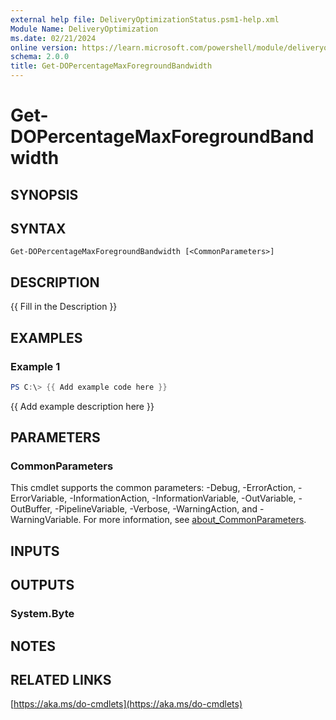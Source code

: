 ```yaml
---
external help file: DeliveryOptimizationStatus.psm1-help.xml
Module Name: DeliveryOptimization
ms.date: 02/21/2024
online version: https://learn.microsoft.com/powershell/module/deliveryoptimization/get-dopercentagemaxforegroundbandwidth?view=windowsserver2025-ps&wt.mc_id=ps-gethelp
schema: 2.0.0
title: Get-DOPercentageMaxForegroundBandwidth
---
```


# Get-DOPercentageMaxForegroundBandwidth

## SYNOPSIS

## SYNTAX

```
Get-DOPercentageMaxForegroundBandwidth [<CommonParameters>]
```

## DESCRIPTION
{{ Fill in the Description }}

## EXAMPLES

### Example 1
```powershell
PS C:\> {{ Add example code here }}
```

{{ Add example description here }}

## PARAMETERS

### CommonParameters
This cmdlet supports the common parameters: -Debug, -ErrorAction, -ErrorVariable, -InformationAction, -InformationVariable, -OutVariable, -OutBuffer, -PipelineVariable, -Verbose, -WarningAction, and -WarningVariable. For more information, see [about_CommonParameters](http://go.microsoft.com/fwlink/?LinkID=113216).

## INPUTS

## OUTPUTS

### System.Byte
## NOTES

## RELATED LINKS

[https://aka.ms/do-cmdlets](https://aka.ms/do-cmdlets)

